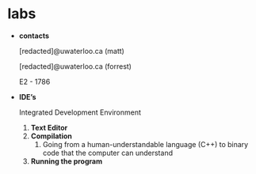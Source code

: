 # labs

- **contacts**
    
    [redacted]@uwaterloo.ca (matt)
    
    [redacted]@uwaterloo.ca (forrest)
    
    E2 - 1786
    
- **IDE’s**
    
    Integrated Development Environment
    
    1. **Text Editor**
    2. **Compilation**
        1.  Going from a human-understandable language (C++) to binary code that the computer can understand
    3. **Running the program**